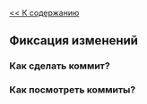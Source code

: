 [<< К содержанию](./readme.md)

## Фиксация изменений

### Как сделать коммит?

### Как посмотреть коммиты?
